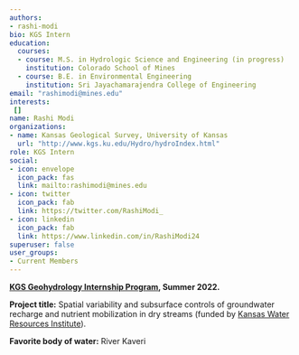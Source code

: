 ```yaml
---
authors:
- rashi-modi
bio: KGS Intern
education:
  courses:
  - course: M.S. in Hydrologic Science and Engineering (in progress)
    institution: Colorado School of Mines
  - course: B.E. in Environmental Engineering
    institution: Sri Jayachamarajendra College of Engineering
email: "rashimodi@mines.edu"
interests:
 []
name: Rashi Modi
organizations:
- name: Kansas Geological Survey, University of Kansas
  url: "http://www.kgs.ku.edu/Hydro/hydroIndex.html"
role: KGS Intern
social:
- icon: envelope
  icon_pack: fas
  link: mailto:rashimodi@mines.edu
- icon: twitter
  icon_pack: fab
  link: https://twitter.com/RashiModi_
- icon: linkedin
  icon_pack: fab
  link: https://www.linkedin.com/in/RashiModi24
superuser: false
user_groups:
- Current Members
---
```

**[KGS Geohydrology Internship Program](http://www.kgs.ku.edu/Hydro/gipIndex.html), Summer 2022.**

**Project title:** Spatial variability and subsurface controls of groundwater recharge and nutrient mobilization in dry streams (funded by [Kansas Water Resources Institute](https://www.kcare.k-state.edu/kansas-water-resources-institute/)).

**Favorite body of water:** River Kaveri